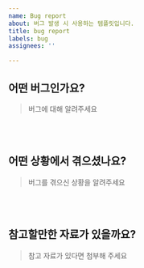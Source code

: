 ```yaml
---
name: Bug report
about: 버그 발생 시 사용하는 템플릿입니다.
title: bug report
labels: bug
assignees: ''

---
```


## 어떤 버그인가요?

> 버그에 대해 알려주세요

<br><br>

## 어떤 상황에서 겪으셨나요?

> 버그를 겪으신 상황을 알려주세요

<br><br>

## 참고할만한 자료가 있을까요?

> 참고 자료가 있다면 첨부해 주세요

<br><br>
